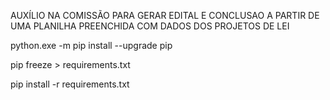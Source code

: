 AUXÍLIO NA COMISSÃO PARA GERAR EDITAL E CONCLUSAO A PARTIR DE UMA PLANILHA PREENCHIDA COM DADOS DOS PROJETOS DE LEI



python.exe -m pip install --upgrade pip

pip freeze > requirements.txt

pip install -r requirements.txt




